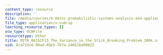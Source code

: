```yaml
---
content_type: resource
description: ''
file: /media/courses/6-041sc-probabilistic-systems-analysis-and-applied-probability-fall-2013/0ca72dc600ad89e57b7a24651ba00823_MIT6_041SCF13_The_Variance_in_the_Stick_Breaking_Problem_300k.srt
file_type: application/x-subrip
learning_resource_types: []
ocw_type: OCWFile
resourcetype: Other
title: MIT6_041SCF13_The_Variance_in_the_Stick_Breaking_Problem_300k.srt
uid: 0ca72dc6-00ad-89e5-7b7a-24651ba00823
---
```

